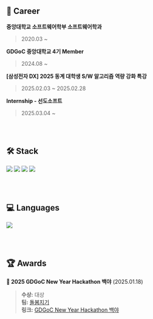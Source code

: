 ## 💼 Career
**중앙대학교 소프트웨어학부 소프트웨어학과**  
> 2020.03 ~

**GDGoC 중앙대학교 4기 Member**
> 2024.08 ~

**[삼성전자 DX] 2025 동계 대학생 S/W 알고리즘 역량 강화 특강**
> 2025.02.03 ~ 2025.02.28

**Internship - 선도소프트**  
> 2025.03.04 ~ 

<br>
<br>

  
## 🛠 Stack
<p>
    <img src="https://img.shields.io/badge/Spring%20Boot-6DB33F?style=flat&logo=Spring&logoColor=white"/>
    <img src="https://img.shields.io/badge/MySQL-4479A1?style=flat&logo=MySQL&logoColor=white"/>
    <img src="https://img.shields.io/badge/Docker-2496ED?style=flat&logo=Docker&logoColor=white"/>
    <img src="https://img.shields.io/badge/Amazon%20Web%20Services-232F3E?style=flat&logo=Amazon%20Web%20Services&logoColor=white"/>
</p>

<br>
<br>


## 💻 Languages
<p align="left">
  <img src="https://github-readme-stats.vercel.app/api/top-langs/?username=Hyun0828&layout=compact&theme=dark" />
</p>

<br>
<br>


## 🏆 Awards
**🏅 2025 GDGoC New Year Hackathon 백야** (2025.01.18)  
> **수상:** 대상  
> **팀:** [돌봄지기](https://nine-grade-d65.notion.site/22-17eb5a1edfe480f89ad6fbd4935ad688?pvs=4)  
> **링크:** [GDGoC New Year Hackathon 백야](https://pangmoo.notion.site/2025-GDGoC-KR-HACKATHON-f06eb012ef3741c2bf2bf3c6b8009a54)  
